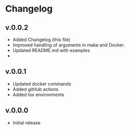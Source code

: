 # Changelog


## v.0.0.2
- Added Changelog (this file)
- Improved handling of arguments in make and Docker.
- Updated README.md with examples
- 
## v.0.0.1
- Updated docker commands
- Added gitHub actions 
- Added tox environments

## v.0.0.0
- Initial release
